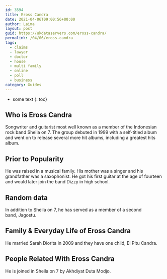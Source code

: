 ```yaml
---
id: 3594
title: Eross Candra
date: 2021-04-06T09:00:56+00:00
author: Laima
layout: post
guid: https://ukdataservers.com/eross-candra/
permalink: /04/06/eross-candra
tags:
  - claims
  - lawyer
  - doctor
  - house
  - multi family
  - online
  - poll
  - business
category: Guides
---
```


* some text
{: toc}


## Who is Eross Candra
                  
                  
                  
Songwriter and guitarist most well known as a member of the Indonesian rock band Sheila on 7. The group debuted in 1999 with a self-titled album and went on to release several more hit albums, including a greatest hits album. 
                  
              
            
              
            
                
                
                
## Prior to Popularity
                  
                  
                  
He was raised in a musical family. His mother was a singer and his grandfather was a saxophonist. He got his first guitar at the age of fourteen and would later join the band Dizzy in high school. 
                  
              
            
              
            
                
                
                
## Random data
                  
                  
                  
In addition to Sheila on 7, he has served as a member of a second band, Jagostu. 
                  
              
            
              
            
                
                
                
## Family & Everyday Life of Eross Candra
                  
                  
                  
He married Sarah Diorita in 2009 and they have one child, El Pitu Candra. 
                  
              
            
              
            
                
                
                
## People Related With Eross Candra
                  
                  
                  
He is joined in Sheila on 7 by Akhdiyat Duta Modjo. 
                  
              
            
              
            
                
              
            
              
              
            
            
              
            
          
          
          